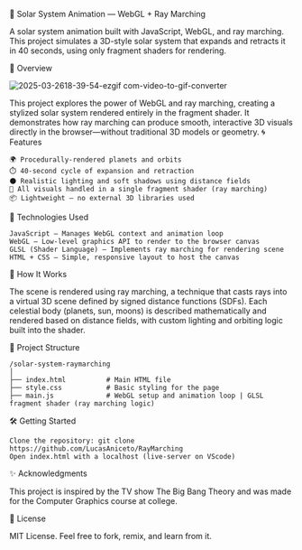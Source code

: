 🌌 Solar System Animation — WebGL + Ray Marching

A solar system animation built with JavaScript, WebGL, and ray marching. This project simulates a 3D-style solar system that expands and retracts it in 40 seconds, using only fragment shaders for rendering.

🚀 Overview



![2025-03-2618-39-54-ezgif com-video-to-gif-converter](https://github.com/user-attachments/assets/49ed66da-3987-43ac-80c6-47e0be545d51)


This project explores the power of WebGL and ray marching, creating a stylized solar system rendered entirely in the fragment shader. It demonstrates how ray marching can produce smooth, interactive 3D visuals directly in the browser—without traditional 3D models or geometry.
🌀 Features

    🌍 Procedurally-rendered planets and orbits
    ⏱️ 40-second cycle of expansion and retraction
    🌑 Realistic lighting and soft shadows using distance fields
    🎨 All visuals handled in a single fragment shader (ray marching)
    📦 Lightweight — no external 3D libraries used

🧪 Technologies Used

    JavaScript — Manages WebGL context and animation loop
    WebGL — Low-level graphics API to render to the browser canvas
    GLSL (Shader Language) — Implements ray marching for rendering scene
    HTML + CSS — Simple, responsive layout to host the canvas

🎥 How It Works

The scene is rendered using ray marching, a technique that casts rays into a virtual 3D scene defined by signed distance functions (SDFs). Each celestial body (planets, sun, moons) is described mathematically and rendered based on distance fields, with custom lighting and orbiting logic built into the shader.

📂 Project Structure

    /solar-system-raymarching
    │
    ├── index.html          # Main HTML file
    ├── style.css           # Basic styling for the page
    ├── main.js             # WebGL setup and animation loop | GLSL fragment shader (ray marching logic)


🛠️ Getting Started

    Clone the repository: git clone https://github.com/LucasAniceto/RayMarching
    Open index.html with a localhost (live-server on VScode)
✨ Acknowledgments

This project is inspired by the TV show The Big Bang Theory and was made for the Computer Graphics course at college.

📜 License

MIT License. Feel free to fork, remix, and learn from it.



